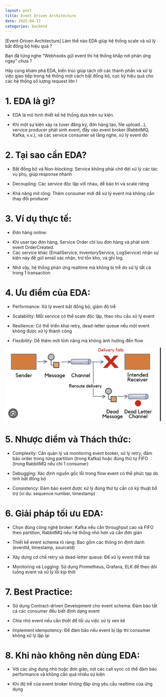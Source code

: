 ```yaml
---
layout: post
title: Event Driven Architecture
date: 2025-04-17
categories: backend
---
```


[Event-Driven Architecture] Làm thế nào EDA giúp hệ thống scale và xử lý bất đồng bộ hiệu quả ?

Bạn đã từng nghe “Webhooks gửi event thì hệ thống khắp nơi phản ứng ngay” chưa ?

Hãy cùng khám phá EDA, kiến trúc giúp tách rời các thành phần và xử lý việc giao tiếp trong hệ thống một cách bất đồng bộ, cực kỳ hiệu quả cho các hệ thống số lượng request lớn !

# 1. EDA là gì?

- EDA là mô hình thiết kế hệ thống dựa trên sự kiện.

- Khi một sự kiện xảy ra (user đăng ký, đơn hàng tạo, file upload…), service producer phát sinh event, đẩy vào event broker (RabbitMQ, Kafka, v.v.), và các service consumer sẽ lắng nghe, xử lý event đó

# 2. Tại sao cần EDA?

- Bất đồng bộ và Non-blocking: Service không phải chờ đợi xử lý các tác vụ phụ, giúp response nhanh

- Decoupling: Các service độc lập với nhau, dễ bảo trì và scale riêng

- Khả năng mở rộng: Thêm consumer mới để xử lý event mà không cần thay đổi producer

# 3. Ví dụ thực tế:

- Đơn hàng online:

* Khi user tạo đơn hàng, Service Order chỉ lưu đơn hàng và phát sinh event OrderCreated.
* Các service khác (EmailService, InventoryService, LogService) nhận sự kiện này để gửi email xác nhận, trừ tồn kho, và ghi log.

- Nhờ vậy, hệ thống phản ứng realtime mà không bị trễ do xử lý tất cả trong 1 transaction

# 4. Ưu điểm của EDA:

- Performance: Xử lý event bất đồng bộ, giảm độ trễ

- Scalability: Mỗi service có thể scale độc lập, theo nhu cầu xử lý event

- Resilience: Có thể triển khai retry, dead-letter queue nếu một event không được xử lý thành công

- Flexibility: Dễ thêm mới tính năng mà không ảnh hưởng đến flow

![](/images/dead-letter-queue.png)

# 5. Nhược điểm và Thách thức:

- Complexity: Cần quản lý và monitoring event broker, xử lý retry, đảm bảo order trong từng partition (trong Kafka) hoặc đúng thứ tự FIFO (trong RabbitMQ nếu chỉ 1 consumer)

- Debugging: Xác định nguồn gốc lỗi trong flow event có thể phức tạp do tính bất đồng bộ

- Consistency: Đảm bảo event được xử lý đúng thứ tự cần có kỹ thuật bổ trợ (ví dụ: sequence number, timestamp)

# 6. Giải pháp tối ưu EDA:

- Chọn đúng công nghệ broker: Kafka nếu cần throughput cao và FIFO theo partition, RabbitMQ nếu hệ thống nhỏ hơn và cần đơn giản

- Thiết kế event schema rõ ràng: Bao gồm các thông tin định danh (eventId, timestamp, sourceId)

- Xây dựng cơ chế retry và dead-letter queue: Để xử lý event thất bại

- Monitoring và Logging: Sử dụng Prometheus, Grafana, ELK để theo dõi luồng event và xử lý lỗi kịp thời

# 7. Best Practice:

- Sử dụng Contract-driven Development cho event schema: Đảm bảo tất cả các consumer đều biết định dạng event

- Chia nhỏ event nếu cần thiết để tối ưu việc xử lý xen kẽ

- Implement idempotency: Để đảm bảo nếu event bị lặp thì consumer không xử lý lặp lại

# 8. Khi nào không nên dùng EDA:

- Với các ứng dụng nhỏ hoặc đơn giản, nơi các call sync có thể đảm bảo performance và không cần quá nhiều sự kiện

- Khi độ trễ của event broker không đáp ứng yêu cầu realtime của ứng dụng
